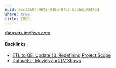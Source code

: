 ```yaml
---
uuid: 9cc3359f-9672-440d-87a1-6cc6db93470d
share: true
title: IMDB
---
```

[datasets.imdbws.com](https://datasets.imdbws.com/)

#### Backlinks

* [ETL to QE, Update 13, Redefining Project Scope](/0857e406-5e14-4b45-9e8c-3ae712a2f00a)
* [Datasets - Movies and TV Shows](/d578e995-036b-45be-9fae-ea54d92c8b58)